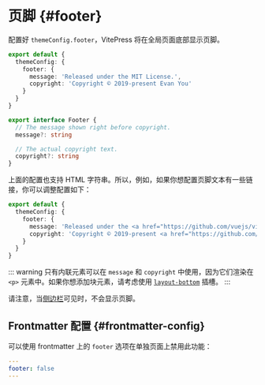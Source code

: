 # 页脚 {#footer}

配置好 `themeConfig.footer`，VitePress 将在全局页面底部显示页脚。

```ts
export default {
  themeConfig: {
    footer: {
      message: 'Released under the MIT License.',
      copyright: 'Copyright © 2019-present Evan You'
    }
  }
}
```

```ts
export interface Footer {
  // The message shown right before copyright.
  message?: string

  // The actual copyright text.
  copyright?: string
}
```

上面的配置也支持 HTML 字符串。所以，例如，如果你想配置页脚文本有一些链接，你可以调整配置如下：

```ts
export default {
  themeConfig: {
    footer: {
      message: 'Released under the <a href="https://github.com/vuejs/vitepress/blob/main/LICENSE">MIT License</a>.',
      copyright: 'Copyright © 2019-present <a href="https://github.com/yyx990803">Evan You</a>'
    }
  }
}
```

::: warning
只有内联元素可以在 `message` 和 `copyright` 中使用，因为它们渲染在 `<p>` 元素中。如果你想添加块元素，请考虑使用 [`layout-bottom`](../guide/extending-default-theme#layout-slots) 插槽。
:::

请注意，当[侧边栏](./default-theme-sidebar)可见时，不会显示页脚。

## Frontmatter 配置 {#frontmatter-config}

可以使用 frontmatter 上的 `footer` 选项在单独页面上禁用此功能：

```yaml
---
footer: false
---
```